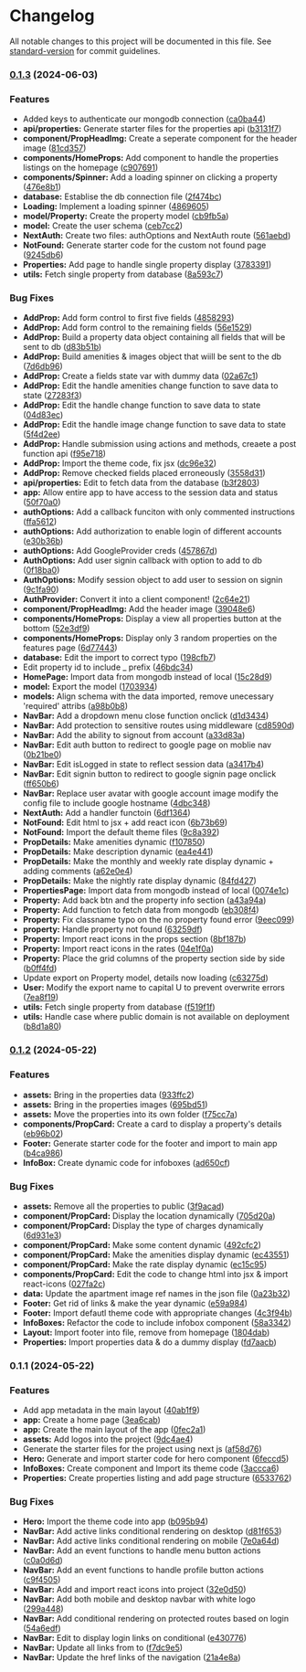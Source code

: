 # Changelog

All notable changes to this project will be documented in this file. See [standard-version](https://github.com/conventional-changelog/standard-version) for commit guidelines.

### [0.1.3](https://github.com/spectr-e/kodisha/compare/v0.1.2...v0.1.3) (2024-06-03)


### Features

* Added keys to authenticate our mongodb connection ([ca0ba44](https://github.com/spectr-e/kodisha/commit/ca0ba446e541f57543e93f1f821c5f1c6b51277a))
* **api/properties:** Generate starter files for the properties api ([b3131f7](https://github.com/spectr-e/kodisha/commit/b3131f7916ce3c15a017b938a4c385672218e61b))
* **component/PropHeadImg:** Create a seperate component for the header image ([81cd357](https://github.com/spectr-e/kodisha/commit/81cd357c3cea92651613b31330a47be7b36cc977))
* **components/HomeProps:** Add component to handle the properties listings on the homepage ([c907691](https://github.com/spectr-e/kodisha/commit/c9076918cae7dad4579bfafe082c55fbf5bd0fce))
* **components/Spinner:** Add a loading spinner on clicking a property ([476e8b1](https://github.com/spectr-e/kodisha/commit/476e8b17c54a2625116d64917a5e4ae694b1ef31))
* **database:** Establise the db connection file ([2f474bc](https://github.com/spectr-e/kodisha/commit/2f474bce4de65826e45aaa85c7c153a026c41bc4))
* **Loading:** Implement a loading spinner ([4869605](https://github.com/spectr-e/kodisha/commit/4869605c7c626762d3da88290f4c2d6d500d491e))
* **model/Property:** Create the property model ([cb9fb5a](https://github.com/spectr-e/kodisha/commit/cb9fb5a6d9de7d14c9042410750bc8fa36012ca6))
* **model:** Create the user schema ([ceb7cc2](https://github.com/spectr-e/kodisha/commit/ceb7cc27c00b51ae0010de238d23662aaf9efd24))
* **NextAuth:** Create two files: authOptions and NextAuth route ([561aebd](https://github.com/spectr-e/kodisha/commit/561aebdf5254c19deaa8a9a1645b72957c39a547))
* **NotFound:** Generate starter code for the custom not found page ([9245db6](https://github.com/spectr-e/kodisha/commit/9245db656ffa92e4003bc244c4d5face8df38777))
* **Properties:** Add page to handle single property display ([3783391](https://github.com/spectr-e/kodisha/commit/378339155b170c6863de8ed5854e3aa4bc0fc3de))
* **utils:** Fetch single property from database ([8a593c7](https://github.com/spectr-e/kodisha/commit/8a593c7c1d02067efb990a30e0498a0654bbf4ef))


### Bug Fixes

* **AddProp:** Add form control to first five fields ([4858293](https://github.com/spectr-e/kodisha/commit/4858293cf65b662a1ecceab868e50762668edf33))
* **AddProp:** Add form control to the remaining fields ([56e1529](https://github.com/spectr-e/kodisha/commit/56e15291e43a9917a0ef2012795576eceb437564))
* **AddProp:** Build a property data object containing all fields that will be sent to db ([d83b51b](https://github.com/spectr-e/kodisha/commit/d83b51bb8a84f09dcf91de08f8c9343e57379e7d))
* **AddProp:** Build amenities & images object that wiill be sent to the db ([7d6db96](https://github.com/spectr-e/kodisha/commit/7d6db9666b522004b12f642a7a78658085c3ff9d))
* **AddProp:** Create a fields state var with dummy data ([02a67c1](https://github.com/spectr-e/kodisha/commit/02a67c11b4ccccb75eb23a919963509df2aa1014))
* **AddProp:** Edit the handle amenities change function to save data to state ([27283f3](https://github.com/spectr-e/kodisha/commit/27283f30a5d18b0b370c8b3503e78502eeb15399))
* **AddProp:** Edit the handle change function to save data to state ([04d83ec](https://github.com/spectr-e/kodisha/commit/04d83ec8a8c4ead3f9843b370a41b21ce1193f79))
* **AddProp:** Edit the handle image change function to save data to state ([5f4d2ee](https://github.com/spectr-e/kodisha/commit/5f4d2ee43227a56230c44c247b47faf8ce4301ed))
* **AddProp:** Handle submission using actions and methods, creaete a post function api ([f95e718](https://github.com/spectr-e/kodisha/commit/f95e7184e62c5774453d1f2c8822d5f9fba6dfd0))
* **AddProp:** Import the theme code, fix jsx ([dc96e32](https://github.com/spectr-e/kodisha/commit/dc96e329a340027221a8cfea5f102d33eae8ee65))
* **AddProp:** Remove checked fields placed erroneously ([3558d31](https://github.com/spectr-e/kodisha/commit/3558d3125d2905ffc13cda77b32c5da0f6378b8c))
* **api/properties:** Edit to fetch data from the database ([b3f2803](https://github.com/spectr-e/kodisha/commit/b3f28031798f0eca739a90234ee81030ceee2906))
* **app:** Allow entire app to have access to the session data and status ([50f70a0](https://github.com/spectr-e/kodisha/commit/50f70a0690f4af5e49982128902c5c9230e8afda))
* **authOptions:** Add a callback funciton with only commented instructions ([ffa5612](https://github.com/spectr-e/kodisha/commit/ffa5612b2309cfc9d7eb0d4c42a972350de71269))
* **authOptions:** Add authorization to enable login of different accounts ([e30b36b](https://github.com/spectr-e/kodisha/commit/e30b36b5daaf5c48e135300283f48f73a11da0a9))
* **authOptions:** Add GoogleProvider creds ([457867d](https://github.com/spectr-e/kodisha/commit/457867d97cb2a40277c1c31dae1e40ea85d7eb1b))
* **AuthOptions:** Add user signin callback with option to add to db ([0f18ba0](https://github.com/spectr-e/kodisha/commit/0f18ba0825cc92d2022f6a817e6c26b2cbd110b3))
* **AuthOptions:** Modify session object to add user to session on signin ([9c1fa90](https://github.com/spectr-e/kodisha/commit/9c1fa904c5719bcd5f87176802cb08e9e0170d24))
* **AuthProvider:** Convert it into a client component! ([2c64e21](https://github.com/spectr-e/kodisha/commit/2c64e21177ea5b684d82c6545d9156c6d28e43b1))
* **component/PropHeadImg:** Add the header image ([39048e6](https://github.com/spectr-e/kodisha/commit/39048e6ca663852c3be0b31912cab009171571ab))
* **components/HomeProps:** Display a view all properties button at the bottom ([52e3df9](https://github.com/spectr-e/kodisha/commit/52e3df9378030f80751af3512cf728121377bee6))
* **components/HomeProps:** Display only 3 random properties on the features page ([6d77443](https://github.com/spectr-e/kodisha/commit/6d7744375b85ca23b38c8799aa77b723debb3467))
* **database:** Edit the import to correct typo ([198cfb7](https://github.com/spectr-e/kodisha/commit/198cfb77feecd077e9ea2db44b8e7e7afa1bd71d))
* Edit property id to include _ prefix ([46bdc34](https://github.com/spectr-e/kodisha/commit/46bdc34a7d1c2d7cfd9a7b2514f4a2382ce1c38e))
* **HomePage:** Import data from mongodb instead of local ([15c28d9](https://github.com/spectr-e/kodisha/commit/15c28d97194766141ca88eb13c6fec4092c9f312))
* **model:** Export the model ([1703934](https://github.com/spectr-e/kodisha/commit/1703934013feb712d381fe333bd31b40a28569b0))
* **models:** Align schema with the data imported, remove unecessary 'required' attribs ([a98b0b8](https://github.com/spectr-e/kodisha/commit/a98b0b807cc1e8416b6ffe26ebd52fc3a8c57216))
* **NavBar:** Add a dropdown menu close function onclick ([d1d3434](https://github.com/spectr-e/kodisha/commit/d1d343468d251febba808d0b7cf53eb58dd07f9f))
* **NavBar:** Add protection to sensitive routes using middleware ([cd8590d](https://github.com/spectr-e/kodisha/commit/cd8590d40452286f0f95615b6d72bcda251cc4ae))
* **NavBar:** Add the ability to signout from account ([a33d83a](https://github.com/spectr-e/kodisha/commit/a33d83aec90b698c7123f82eb99ba0a2cbbb2b35))
* **NavBar:** Edit auth button to redirect to google page on moblie nav ([0b21be0](https://github.com/spectr-e/kodisha/commit/0b21be040e7f0a61a3e67eaa11df47d5cb1e6171))
* **NavBar:** Edit isLogged in state to reflect session data ([a3417b4](https://github.com/spectr-e/kodisha/commit/a3417b47a79865630cb63907ec8d5a28b4d2d3ae))
* **NavBar:** Edit signin button to redirect to google signin page onclick ([ff650b6](https://github.com/spectr-e/kodisha/commit/ff650b621f8e2f30558284e0b4a4a33a38535dcb))
* **NavBar:** Replace user avatar with google account image modify the config file to include google hostname ([4dbc348](https://github.com/spectr-e/kodisha/commit/4dbc3482be2e332b3deac5a75b97e6c827657803))
* **NextAuth:** Add a handler functoin ([6df1364](https://github.com/spectr-e/kodisha/commit/6df1364f6d1652039a0e8bf283b7f22f4b38f7d4))
* **NotFound:** Edit html to jsx +  add react icon ([6b73b69](https://github.com/spectr-e/kodisha/commit/6b73b696fdfad81ab11a6f8ac6f4ee973ebf4ca7))
* **NotFound:** Import the default theme files ([9c8a392](https://github.com/spectr-e/kodisha/commit/9c8a39258998e324cd1a371aeecf27c2f2e7a1f5))
* **PropDetails:** Make amenities dynamic ([f107850](https://github.com/spectr-e/kodisha/commit/f107850228ca9b3a43133b1304cfd83eff959b67))
* **PropDetails:** Make description dynamic ([ea4e441](https://github.com/spectr-e/kodisha/commit/ea4e441fcd006798ffe0d67b065214d2b8e3d8c4))
* **PropDetails:** Make the monthly and weekly rate display dynamic + adding comments ([a62e0e4](https://github.com/spectr-e/kodisha/commit/a62e0e4473d38fc28c0a2e1ae5be8612c2f92ae1))
* **PropDetails:** Make the nightly rate display dynamic ([84fd427](https://github.com/spectr-e/kodisha/commit/84fd427b383a089de9a37666d530cddb458d7ec9))
* **PropertiesPage:** Import data from mongodb instead of local ([0074e1c](https://github.com/spectr-e/kodisha/commit/0074e1c03095df3be0dd149fea833ae8206b83a6))
* **Property:** Add back btn and the property info section ([a43a94a](https://github.com/spectr-e/kodisha/commit/a43a94a8f6e1c83fd71a16e934c15a426f5ca01a))
* **Property:** Add function to fetch data from mongodb ([eb308f4](https://github.com/spectr-e/kodisha/commit/eb308f4919625779bca2d6448f38dd3315701fe2))
* **Property:** Fix classname typo on the no property found error ([9eec099](https://github.com/spectr-e/kodisha/commit/9eec09930a905610eb501e725de11984d28ef563))
* **property:** Handle property not found ([63259df](https://github.com/spectr-e/kodisha/commit/63259df37e4061b3abf63f80f91e29ce5b077541))
* **Property:** Import react icons in the props section ([8bf187b](https://github.com/spectr-e/kodisha/commit/8bf187be124ed99a88763e0185c1b0c89f669ffa))
* **Property:** Import react icons in the rates ([04e1f0a](https://github.com/spectr-e/kodisha/commit/04e1f0af18f06f0fcb8f458c235084b0a45f8679))
* **Property:** Place the grid columns of the property section side by side ([b0ff4fd](https://github.com/spectr-e/kodisha/commit/b0ff4fdb168b641315e7c2c83978029edee7188c))
* Update export on Property model, details now loading ([c63275d](https://github.com/spectr-e/kodisha/commit/c63275d2d4d55cdb4a5dbe8b4d2f998d7e8387ee))
* **User:** Modify the export name to capital U to prevent overwrite errors ([7ea8f19](https://github.com/spectr-e/kodisha/commit/7ea8f19e182b91c33ae379c34563059826a9ee49))
* **utils:** Fetch single property from database ([f519f1f](https://github.com/spectr-e/kodisha/commit/f519f1fb31bf6c00c9ca42b4bfe9ceb148ddc1e5))
* **utils:** Handle case where public domain is not available on deployment ([b8d1a80](https://github.com/spectr-e/kodisha/commit/b8d1a80c918cfb9b31f9cb67e85ae472f7aeceb0))

### [0.1.2](https://github.com/spectr-e/kodisha/compare/v0.1.1...v0.1.2) (2024-05-22)


### Features

* **assets:** Bring in the properties data ([933ffc2](https://github.com/spectr-e/kodisha/commit/933ffc2cf6477d70f7989e7ba62e68cd9b740838))
* **assets:** Bring in the properties images ([695bd51](https://github.com/spectr-e/kodisha/commit/695bd515641390ef094280d90cb7b75c45506864))
* **assets:** Move the properties into its own folder ([f75cc7a](https://github.com/spectr-e/kodisha/commit/f75cc7a8d7ff2727e3ec5d22190332dcb612c689))
* **components/PropCard:** Create a card to display a property's details ([eb96b02](https://github.com/spectr-e/kodisha/commit/eb96b0253813a1e4c0d55849594f696149616d48))
* **Footer:** Generate starter code for the footer and import to main app ([b4ca986](https://github.com/spectr-e/kodisha/commit/b4ca98690f9b3bb39d5fa36fd6f511329b07d40d))
* **InfoBox:** Create dynamic code for infoboxes ([ad650cf](https://github.com/spectr-e/kodisha/commit/ad650cf6e51f278b0865a751c27c6389fab58644))


### Bug Fixes

* **assets:** Remove all the properties to public ([3f9acad](https://github.com/spectr-e/kodisha/commit/3f9acad8a465dc9d67bbdcc1cac47fc674fac636))
* **component/PropCard:** Display the location dynamically ([705d20a](https://github.com/spectr-e/kodisha/commit/705d20ae298fef30fda84604c9cd8ec7494254d1))
* **component/PropCard:** Display the type of charges dynamically ([6d931e3](https://github.com/spectr-e/kodisha/commit/6d931e3802496c7d851f407775dd904be8f1e85f))
* **component/PropCard:** Make some content dynamic ([492cfc2](https://github.com/spectr-e/kodisha/commit/492cfc2fffe85e5b41f47f8497328c0c9f21efc5))
* **component/PropCard:** Make the amenities display dynamic ([ec43551](https://github.com/spectr-e/kodisha/commit/ec4355108aab680e8712d9e36be6b71d217338bb))
* **component/PropCard:** Make the rate display dynamic ([ec15c95](https://github.com/spectr-e/kodisha/commit/ec15c9586ae04c6f0550a85532255d3ffaa38e75))
* **components/PropCard:** Edit the code to change html into jsx & import react-icons ([027fa2c](https://github.com/spectr-e/kodisha/commit/027fa2cc2c4f111c2fe114d3e47cd016af7c167e))
* **data:** Update the apartment image ref names in the json file ([0a23b32](https://github.com/spectr-e/kodisha/commit/0a23b32e6f0067f39a13de40a041f7488fec7891))
* **Footer:** Get rid of links & make the year dynamic ([e59a984](https://github.com/spectr-e/kodisha/commit/e59a984cb7b239fd377eaf900c946d6ae246f533))
* **Footer:** Import defautl theme code with appropriate changes ([4c3f94b](https://github.com/spectr-e/kodisha/commit/4c3f94b4b6af98bf8705dd7d14f6d334d1fb12cc))
* **InfoBoxes:** Refactor the code to include infobox component ([58a3342](https://github.com/spectr-e/kodisha/commit/58a3342754ccbbd4cd027cd0949ea43ef3d44238))
* **Layout:** Import footer into file, remove from homepage ([1804dab](https://github.com/spectr-e/kodisha/commit/1804dab87a8c53187a63184aad79f18b28ce5520))
* **Properties:** Import properties data & do a dummy display ([fd7aacb](https://github.com/spectr-e/kodisha/commit/fd7aacbd42482dfb4ea11526475331a81ef1fbd0))

### 0.1.1 (2024-05-22)


### Features

* Add app metadata in the main layout ([40ab1f9](https://github.com/spectr-e/kodisha/commit/40ab1f901f05a63ca54beb8c0e99fb8e3137a4ec))
* **app:** Create a home page ([3ea6cab](https://github.com/spectr-e/kodisha/commit/3ea6cabe960577512ba2ce0730c305db6e828e29))
* **app:** Create the main layout of the app ([0fec2a1](https://github.com/spectr-e/kodisha/commit/0fec2a1f97c5be0e3ae62dda32608793263e9880))
* **assets:** Add logos into the project ([9dc4ae4](https://github.com/spectr-e/kodisha/commit/9dc4ae4e51bc7e97f300ef50149c2c77a5026d70))
* Generate the starter files for the project using next js ([af58d76](https://github.com/spectr-e/kodisha/commit/af58d76a59d7961cd5ba02b2e79970cf2c9bd5b1))
* **Hero:** Generate and import starter code for hero component ([6feccd5](https://github.com/spectr-e/kodisha/commit/6feccd5e0332221282d1ac8f8b69e7af1dcda542))
* **InfoBoxes:** Create component and Import its theme code ([3accca6](https://github.com/spectr-e/kodisha/commit/3accca6d61de814465a3815443cbdb4e370b07d5))
* **Properties:** Create properties listing and add page structure ([6533762](https://github.com/spectr-e/kodisha/commit/65337625e8d51e2b7d5954af6dbe5faecc2716e0))


### Bug Fixes

* **Hero:** Import the theme code into app ([b095b94](https://github.com/spectr-e/kodisha/commit/b095b94c34a37a593f965e758828aa6e9aa682c4))
* **NavBar:** Add active links conditional rendering on desktop ([d81f653](https://github.com/spectr-e/kodisha/commit/d81f6538f8be0cb47de3cf45f8d3788a4874a48c))
* **NavBar:** Add active links conditional rendering on mobile ([7e0a64d](https://github.com/spectr-e/kodisha/commit/7e0a64ddee4e6b4dcc6493277ce4fa3b382d0834))
* **NavBar:** Add an event functions to handle menu button actions ([c0a0d6d](https://github.com/spectr-e/kodisha/commit/c0a0d6d32e4c48603eec011b8ab1fa9ebda07cde))
* **NavBar:** Add an event functions to handle profile button actions ([c9f4505](https://github.com/spectr-e/kodisha/commit/c9f4505d09c78edd443fc224328cc67e9e8d5478))
* **NavBar:** Add and import react icons into project ([32e0d50](https://github.com/spectr-e/kodisha/commit/32e0d50dc0eea68b5a832f488bee01e4c3301329))
* **NavBar:** Add both mobile and desktop navbar with white logo ([299a448](https://github.com/spectr-e/kodisha/commit/299a448898a354ea6d1bfe5cf71fd78149c6e5bc))
* **NavBar:** Add conditional rendering on protected routes based on login ([54a6edf](https://github.com/spectr-e/kodisha/commit/54a6edfa17333486f74232cacbeef03b16a768d7))
* **NavBar:** Edit to display login links on conditional ([e430776](https://github.com/spectr-e/kodisha/commit/e430776e9b163bbc0be09ca339c9a4e425f83d56))
* **NavBar:** Update all links from <a> to <Link> ([f7dc9e5](https://github.com/spectr-e/kodisha/commit/f7dc9e520b82b44d36ccc6e1f3c2de4f87369b71))
* **NavBar:** Update the href links of the navigation ([21a4e8a](https://github.com/spectr-e/kodisha/commit/21a4e8a452062eaefbd3c1bcb76fd50ab40a92c5))
